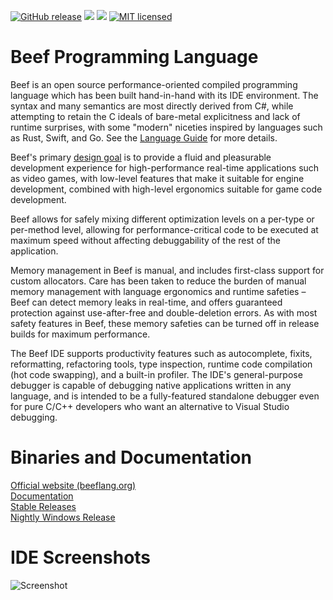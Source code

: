 [![GitHub release](https://img.shields.io/github/release/beefytech/Beef)](https://github.com/beefytech/Beef/releases)
[![](https://img.shields.io/badge/docs-online-blue.svg)](https://www.beeflang.org/docs)
[![](https://img.shields.io/badge/docs-license-green.svg)](https://www.beeflang.org/docs/license)
[![MIT licensed](https://img.shields.io/badge/license-MIT-red.svg)](https://raw.githubusercontent.com/beefytech/Beef/master/LICENSE.TXT)

# Beef Programming Language

Beef is an open source performance-oriented compiled programming language which has been built hand-in-hand with its IDE environment. The syntax and many semantics are most directly derived from C#, while attempting to retain the C ideals of bare-metal explicitness and lack of runtime surprises, with some "modern" niceties inspired by languages such as Rust, Swift, and Go. See the [Language Guide](https://www.beeflang.org/docs/language-guide/) for more details.

Beef's primary [design goal](https://www.beeflang.org/docs/foreward/) is to provide a fluid and pleasurable development experience for high-performance real-time applications such as video games, with low-level features that make it suitable for engine development, combined with high-level ergonomics suitable for game code development.

Beef allows for safely mixing different optimization levels on a per-type or per-method level, allowing for performance-critical code to be executed at maximum speed without affecting debuggability of the rest of the application.

Memory management in Beef is manual, and includes first-class support for custom allocators. Care has been taken to reduce the burden of manual memory management with language ergonomics and runtime safeties &ndash; Beef can detect memory leaks in real-time, and offers guaranteed protection against use-after-free and double-deletion errors. As with most safety features in Beef, these memory safeties can be turned off in release builds for maximum performance.

The Beef IDE supports productivity features such as autocomplete, fixits, reformatting, refactoring tools, type inspection, runtime code compilation (hot code swapping), and a built-in profiler. The IDE's general-purpose debugger is capable of debugging native applications written in any language, and is intended to be a fully-featured standalone debugger even for pure C/C++ developers who want an alternative to Visual Studio debugging.

# Binaries and Documentation

[Official website (beeflang.org)](https://www.beeflang.org)<br>
[Documentation](https://www.beeflang.org/docs/)<br>
[Stable Releases](https://github.com/beefytech/Beef/releases)<br>
[Nightly Windows Release](https://nightly.beeflang.org/BeefSetup.exe)<br>

# IDE Screenshots

![Screenshot](IDE/screenshot0.gif)
